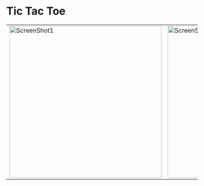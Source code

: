 # Tic Tac Toe

|                                                              |                                                              |
| ------------------------------------------------------------ | ------------------------------------------------------------ |
| <img width="401" alt="ScreenShot1" src="https://user-images.githubusercontent.com/58819390/105884005-7e812e00-5fd5-11eb-8bf3-9150d5860aed.png"> | <img width="401" alt="ScreenShot2" src="https://user-images.githubusercontent.com/58819390/105884017-84770f00-5fd5-11eb-9aab-65c05ea36d44.png"> |

